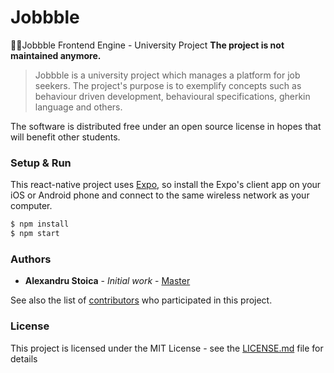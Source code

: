 # Jobbble
👨‍💻Jobbble Frontend Engine - University Project 
**The project is not maintained anymore.**

> Jobbble is a university project which manages a platform for job seekers. The project's purpose is to exemplify concepts such as behaviour driven development, behavioural specifications, gherkin language and others.  

The software is distributed free under an open source license in hopes that will benefit other students. 

### Setup & Run

This react-native project uses [Expo](https://expo.io/), so install the Expo's client app on your iOS or Android phone and connect to the same wireless network as your computer. 

```bash
$ npm install
$ npm start
```

### Authors

* **Alexandru Stoica** - *Initial work* - [Master](https://github.com/alexandrustoica/jobbble.engine)

See also the list of [contributors](https://github.com/alexandrustoica/jobbble.engine/contributors) who participated in this project.

### License

This project is licensed under the MIT License - see the [LICENSE.md](LICENSE) file for details

